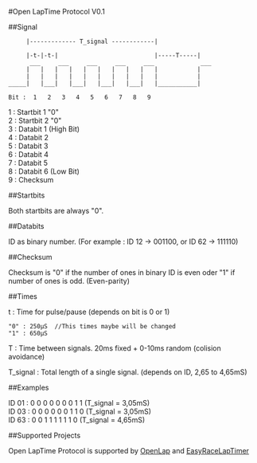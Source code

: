 #Open LapTime Protocol
V0.1


##Signal

```
     |------------- T_signal ------------|

     |-t-|-t-|                           |-----T-----|
      ___     ___     ___     ___     ___             ___
     |   |   |   |   |   |   |   |   |   |           |
     |   |   |   |   |   |   |   |   |   |           |
_____|   |___|   |___|   |___|   |___|   |___________|

Bit :  1   2   3   4   5   6   7   8   9
```


1 : Startbit 1 "0"  
2 : Startbit 2 "0"  
3 : Databit 1 (High Bit)  
4 : Databit 2  
5 : Databit 3  
6 : Databit 4  
7 : Databit 5  
8 : Databit 6 (Low Bit)  
9 : Checksum  


##Startbits

Both startbits are always "0".


##Databits

ID as binary number. (For example : ID 12 -> 001100, or ID 62 -> 111110)


##Checksum

Checksum is "0" if the number of ones in binary ID is even oder "1" if number of ones is odd. (Even-parity)


##Times

t : Time for pulse/pause (depends on bit is 0 or 1)  

    "0" : 250µS  //This times maybe will be changed
    "1" : 650µS

T : Time between signals. 20ms fixed + 0-10ms random (colision avoidance)

T_signal : Total length of a single signal. (depends on ID, 2,65 to 4,65mS)


##Examples

ID 01 : 0 0  0 0 0 0 0 1  1  (T_signal = 3,05mS)  
ID 03 : 0 0  0 0 0 0 1 1  0  (T_signal = 3,05mS)  
ID 63 : 0 0  1 1 1 1 1 1  0  (T_signal = 4,65mS)  


##Supported Projects

Open LapTime Protocol is supported by [OpenLap](https://github.com/YannikW/Open-Lap) and [EasyRaceLapTimer](https://github.com/polyvision/EasyRaceLapTimer)
	
